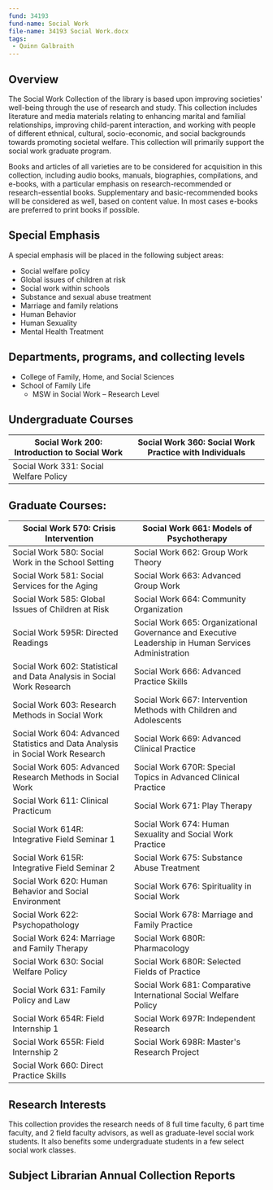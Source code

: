 ```yaml
---
fund: 34193
fund-name: Social Work
file-name: 34193 Social Work.docx
tags:
 - Quinn Galbraith
---
```


## Overview

The Social Work Collection of the library is based upon improving societies&#39; well-being through the use of research and study. This collection includes literature and media materials relating to enhancing marital and familial relationships, improving child-parent interaction, and working with people of different ethnical, cultural, socio-economic, and social backgrounds towards promoting societal welfare. This collection will primarily support the social work graduate program.

Books and articles of all varieties are to be considered for acquisition in this collection, including audio books, manuals, biographies, compilations, and e-books, with a particular emphasis on research-recommended or research-essential books. Supplementary and basic-recommended books will be considered as well, based on content value. In most cases e-books are preferred to print books if possible.

## Special Emphasis

A special emphasis will be placed in the following subject areas:

- Social welfare policy
- Global issues of children at risk
- Social work within schools
- Substance and sexual abuse treatment
- Marriage and family relations
- Human Behavior
- Human Sexuality
- Mental Health Treatment

## Departments, programs, and collecting levels

- College of Family, Home, and Social Sciences
- School of Family Life
    - MSW in Social Work – Research Level

## Undergraduate Courses

| Social Work 200: Introduction to Social Work | Social Work 360: Social Work Practice with Individuals |
| --- | --- |
| Social Work 331: Social Welfare Policy |   |

## Graduate Courses:

| Social Work 570: Crisis Intervention | Social Work 661: Models of Psychotherapy |
| --- | --- |
| Social Work 580: Social Work in the School Setting | Social Work 662: Group Work Theory |
| Social Work 581: Social Services for the Aging | Social Work 663: Advanced Group Work |
| Social Work 585: Global Issues of Children at Risk | Social Work 664: Community Organization |
| Social Work 595R: Directed Readings | Social Work 665: Organizational Governance and Executive Leadership in Human Services Administration |
| Social Work 602: Statistical and Data Analysis in Social Work Research | Social Work 666: Advanced Practice Skills |
| Social Work 603: Research Methods in Social Work | Social Work 667: Intervention Methods with Children and Adolescents |
| Social Work 604: Advanced Statistics and Data Analysis in Social Work Research | Social Work 669: Advanced Clinical Practice |
| Social Work 605: Advanced Research Methods in Social Work | Social Work 670R: Special Topics in Advanced Clinical Practice |
| Social Work 611: Clinical Practicum | Social Work 671: Play Therapy |
| Social Work 614R: Integrative Field Seminar 1 | Social Work 674: Human Sexuality and Social Work Practice |
| Social Work 615R: Integrative Field Seminar 2 | Social Work 675: Substance Abuse Treatment |
| Social Work 620: Human Behavior and Social Environment | Social Work 676: Spirituality in Social Work |
| Social Work 622: Psychopathology | Social Work 678: Marriage and Family Practice |
| Social Work 624: Marriage and Family Therapy | Social Work 680R: Pharmacology |
| Social Work 630: Social Welfare Policy | Social Work 680R: Selected Fields of Practice |
| Social Work 631: Family Policy and Law | Social Work 681: Comparative International Social Welfare Policy |
| Social Work 654R: Field Internship 1 | Social Work 697R: Independent Research |
| Social Work 655R: Field Internship 2 | Social Work 698R: Master&#39;s Research Project |
| Social Work 660: Direct Practice Skills |   |

## Research Interests

This collection provides the research needs of 8 full time faculty, 6 part time faculty, and 2 field faculty advisors, as well as graduate-level social work students. It also benefits some  undergraduate students in a few select social work classes.

## Subject Librarian Annual Collection Reports
